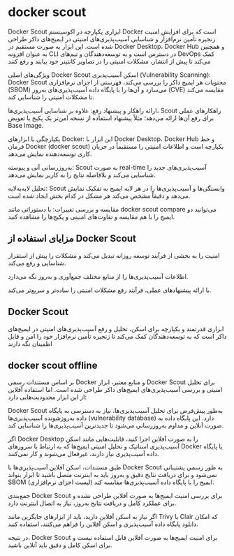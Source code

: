 # docker scout

Docker Scout ابزاری یکپارچه در اکوسیستم Docker است که برای افزایش امنیت زنجیره تأمین نرم‌افزار و شناسایی آسیب‌پذیری‌های امنیتی در ایمیج‌های داکر طراحی شده است. این ابزار به صورت مستقیم در Docker Desktop، Docker Hub و همچنین به عنوان افزونه CLI در دسترس است و به توسعه‌دهندگان و تیم‌های DevOps کمک می‌کند تا پیش از انتشار، مشکلات امنیتی را در تصاویر کانتینر خود بیابند و رفع کنند


ویژگی‌های اصلی Docker Scout
اسکن آسیب‌پذیری (Vulnerability Scanning):
Docker Scout محتویات هر ایمیج داکر را بررسی می‌کند، فهرستی از اجزای نرم‌افزاری (SBOM) می‌سازد و آن‌ها را با پایگاه داده آسیب‌پذیری‌های به‌روز (CVE) مقایسه می‌کند تا مشکلات امنیتی را شناسایی کند.

ارائه راهکار و پیشنهاد رفع:
علاوه بر شناسایی آسیب‌پذیری‌ها، Scout راهکارهای عملی برای رفع آن‌ها ارائه می‌دهد؛ مثلاً پیشنهاد استفاده از نسخه امن‌تر یک پکیج یا تعویض Base Image.

یکپارچگی با ابزارهای Docker:
این ابزار با Docker Desktop، Docker Hub و خط فرمان Docker (docker scout) یکپارچه است و اطلاعات امنیتی را مستقیماً در جریان کاری توسعه‌دهنده نمایش می‌دهد.

به‌روزرسانی آنی و پیوسته:
Scout به صورت real-time آسیب‌پذیری‌های جدید را شناسایی می‌کند و بلافاصله نتایج را به کاربر نمایش می‌دهد.

تحلیل لایه‌به‌لایه:
Scout وابستگی‌ها و آسیب‌پذیری‌ها را در هر لایه ایمیج به تفکیک نمایش می‌دهد و دقیقاً مشخص می‌کند هر مشکل در کدام بخش ایجاد شده است.

مقایسه و بررسی تغییرات:
با دستوراتی مانند docker scout compare می‌توانید دو ایمیج را با هم مقایسه و تفاوت‌های امنیتی و پکیج‌ها را مشاهده کنید.



## مزایای استفاده از Docker Scout
امنیت را به بخشی از فرآیند توسعه روزانه تبدیل می‌کند و مشکلات را پیش از استقرار شناسایی و رفع می‌کند.

اطلاعات آسیب‌پذیری‌ها را از منابع مختلف جمع‌آوری و به‌روز نگه می‌دارد.

با ارائه پیشنهادهای عملی، فرآیند رفع مشکلات امنیتی را ساده‌تر و سریع‌تر می‌کند.




## Docker Scout
ابزاری قدرتمند و یکپارچه برای اسکن، تحلیل و رفع آسیب‌پذیری‌های امنیتی در ایمیج‌های داکر است که به توسعه‌دهندگان کمک می‌کند تا زنجیره تأمین نرم‌افزار خود را امن و قابل اطمینان نگه دارند


## docker scout offline

بر اساس مستندات رسمی Docker و منابع معتبر، ابزار Docker Scout برای تحلیل امنیتی و بررسی آسیب‌پذیری‌های ایمیج‌های داکر طراحی شده است. اما استفاده آفلاین از این ابزار محدودیت‌هایی دارد:

Docker Scout به‌طور پیش‌فرض برای تحلیل آسیب‌پذیری‌ها، نیاز به دسترسی به پایگاه داده به‌روزشونده آسیب‌پذیری‌ها (vulnerability database) دارد. این پایگاه داده به صورت آنلاین و مداوم به‌روزرسانی می‌شود تا جدیدترین آسیب‌پذیری‌ها را شناسایی کند.

اگر Docker Desktop را به صورت آفلاین اجرا کنید، قابلیت‌هایی مانند اسکن آسیب‌پذیری استاتیک و تحلیل امنیتی ایمیج‌ها که به ارتباط با سرورهای Docker یا پایگاه داده آسیب‌پذیری نیاز دارند، غیرفعال می‌شوند و کار نمی‌کنند.

طبق مستندات، اسکن آفلاین آسیب‌پذیری‌ها با Docker Scout به طور رسمی پشتیبانی نمی‌شود و برای دریافت نتایج دقیق و به‌روز باید به اینترنت متصل باشید تا ابزار بتواند SBOM (لیست اجزای نرم‌افزاری) ایمیج را با پایگاه داده آسیب‌پذیری‌ها مقایسه کند.

جمع‌بندی
Docker Scout برای بررسی امنیت ایمیج‌ها به صورت آفلاین طراحی نشده و برای عملکرد کامل و دریافت نتایج به‌روز، نیاز به اتصال اینترنت دارد.

اگر نیاز به اسکن آفلاین دارید، باید از ابزارهای جایگزین مانند Trivy یا Clair که امکان دانلود پایگاه داده آسیب‌پذیری و اسکن آفلاین را فراهم می‌کنند، استفاده کنید.

در نتیجه، Docker Scout برای امنیت ایمیج‌ها به صورت آفلاین قابل استفاده نیست و برای اسکن کامل و دقیق باید آنلاین باشید.


